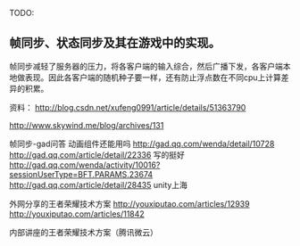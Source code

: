 TODO:

## 帧同步、状态同步及其在游戏中的实现。

帧同步减轻了服务器的压力，将各客户端的输入综合，然后广播下发，各客户端本地做表现。因此各客户端的随机种子要一样，还有防止浮点数在不同cpu上计算差异的积累。

资料：
http://blog.csdn.net/xufeng0991/article/details/51363790

http://www.skywind.me/blog/archives/131

帧同步-gad问答
动画组件还能用吗
http://gad.qq.com/wenda/detail/10728
http://gad.qq.com/article/detail/22336  写的挺好
http://gad.qq.com/wenda/activity/10016?sessionUserType=BFT.PARAMS.23674
http://gad.qq.com/article/detail/28435  unity上海

外网分享的王者荣耀技术方案
http://youxiputao.com/articles/12939
http://youxiputao.com/articles/11842

内部讲座的王者荣耀技术方案（腾讯微云）